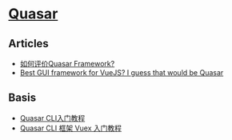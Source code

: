 # [Quasar](https://quasar.dev)

## Articles
* [如何评价Quasar Framework?](https://www.zhihu.com/question/54913702)
* [Best GUI framework for VueJS? I guess that would be Quasar](https://forum.vuejs.org/t/best-gui-framework-for-vuejs-i-guess-that-would-be-quasar/2349/16)

## Basis
* [Quasar CLI入门教程](https://zhuanlan.zhihu.com/p/34977695)
* [Quasar CLI 框架 Vuex 入门教程](https://zhuanlan.zhihu.com/p/35064497)


